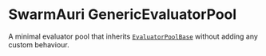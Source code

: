 # SwarmAuri GenericEvaluatorPool

A minimal evaluator pool that inherits [`EvaluatorPoolBase`](https://github.com/swarmauri/swarmauri-sdk) without adding any custom behaviour.

